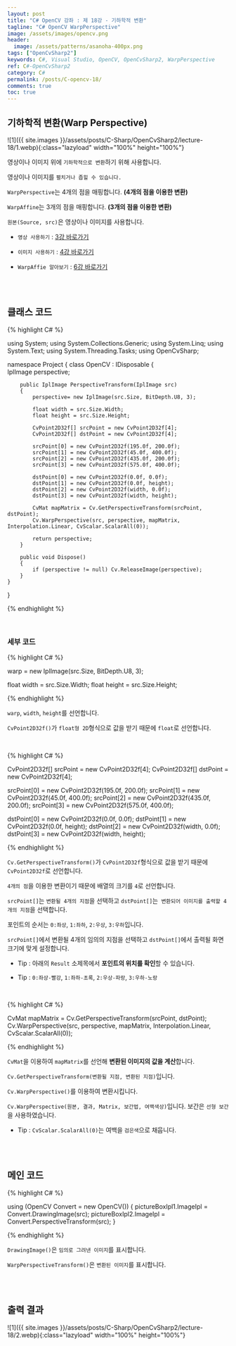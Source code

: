 ```yaml
---
layout: post
title: "C# OpenCV 강좌 : 제 18강 - 기하학적 변환"
tagline: "C# OpenCV WarpPerspective"
image: /assets/images/opencv.png
header:
  image: /assets/patterns/asanoha-400px.png
tags: ["OpenCvSharp2"]
keywords: C#, Visual Studio, OpenCV, OpenCvSharp2, WarpPerspective
ref: C#-OpenCvSharp2
category: C#
permalink: /posts/C-opencv-18/
comments: true
toc: true
---
```


## 기하학적 변환(Warp Perspective)

![1]({{ site.images }}/assets/posts/C-Sharp/OpenCvSharp2/lecture-18/1.webp){:class="lazyload" width="100%" height="100%"}

영상이나 이미지 위에 `기하학적으로 변환`하기 위해 사용합니다.

영상이나 이미지를 `펼치거나 좁힐 수 있습니다.`

`WarpPerspective`는 4개의 점을 매핑합니다. **(4개의 점을 이용한 변환)**

`WarpAffine`는 3개의 점을 매핑합니다. **(3개의 점을 이용한 변환)**

`원본(Source, src)`은 영상이나 이미지를 사용합니다.

- `영상 사용하기` : [3강 바로가기][3강]

- `이미지 사용하기` : [4강 바로가기][4강]

- `WarpAffie 알아보기` : [6강 바로가기][6강]

<br>
<br>

## 클래스 코드

{% highlight C# %}

using System;
using System.Collections.Generic;
using System.Linq;
using System.Text;
using System.Threading.Tasks;
using OpenCvSharp;

namespace Project
{
    class OpenCV : IDisposable
    {  
        IplImage perspective;        
            
        public IplImage PerspectiveTransform(IplImage src)
        {
            perspective= new IplImage(src.Size, BitDepth.U8, 3);
        
            float width = src.Size.Width;
            float height = src.Size.Height;
        
            CvPoint2D32f[] srcPoint = new CvPoint2D32f[4]; 
            CvPoint2D32f[] dstPoint = new CvPoint2D32f[4];
        
            srcPoint[0] = new CvPoint2D32f(195.0f, 200.0f);
            srcPoint[1] = new CvPoint2D32f(45.0f, 400.0f);
            srcPoint[2] = new CvPoint2D32f(435.0f, 200.0f);
            srcPoint[3] = new CvPoint2D32f(575.0f, 400.0f);
        
            dstPoint[0] = new CvPoint2D32f(0.0f, 0.0f);
            dstPoint[1] = new CvPoint2D32f(0.0f, height);
            dstPoint[2] = new CvPoint2D32f(width, 0.0f);
            dstPoint[3] = new CvPoint2D32f(width, height);
        
            CvMat mapMatrix = Cv.GetPerspectiveTransform(srcPoint, dstPoint);
            Cv.WarpPerspective(src, perspective, mapMatrix, Interpolation.Linear, CvScalar.ScalarAll(0));
        
            return perspective;
        }
            
        public void Dispose()
        {
            if (perspective != null) Cv.ReleaseImage(perspective);        
        }
    }
}

{% endhighlight %}

<br>

### 세부 코드

{% highlight C# %}

warp = new IplImage(src.Size, BitDepth.U8, 3);

float width = src.Size.Width;
float height = src.Size.Height;

{% endhighlight %}

`warp`, `width`, `height`를 선언합니다.

`CvPoint2D32f()`가 `float형 2D`형식으로 값을 받기 때문에 `float`로 선언합니다.

<br>

{% highlight C# %}

CvPoint2D32f[] srcPoint = new CvPoint2D32f[4]; 
CvPoint2D32f[] dstPoint = new CvPoint2D32f[4];

srcPoint[0] = new CvPoint2D32f(195.0f, 200.0f);
srcPoint[1] = new CvPoint2D32f(45.0f, 400.0f);
srcPoint[2] = new CvPoint2D32f(435.0f, 200.0f);
srcPoint[3] = new CvPoint2D32f(575.0f, 400.0f);

dstPoint[0] = new CvPoint2D32f(0.0f, 0.0f);
dstPoint[1] = new CvPoint2D32f(0.0f, height);
dstPoint[2] = new CvPoint2D32f(width, 0.0f);
dstPoint[3] = new CvPoint2D32f(width, height);

{% endhighlight %}

`Cv.GetPerspectiveTransform()`가 `CvPoint2D32f`형식으로 값을 받기 때문에 `CvPoint2D32f`로 선언합니다.

`4개의 점`을 이용한 변환이기 때문에 배열의 크기를 `4`로 선언합니다.

`srcPoint[]`는 `변환될 4개의 지점`을 선택하고 `dstPoint[]`는` 변환되어 이미지를 출력할 4개의 지점`을 선택합니다.

포인트의 순서는 `0:좌상`, `1:좌하`, `2:우상`, `3:우하`입니다.

`srcPoint[]`에서 변환될 4개의 임의의 지점을 선택하고 `dstPoint[]`에서 출력될 화면 크기에 맞게 설정합니다.

- Tip : 아래의 `Result` 소제목에서 **포인트의 위치를 확인**할 수 있습니다.

- Tip : `0:좌상-빨강`, `1:좌하-초록`, `2:우상-파랑`, `3:우하-노랑`

<br>

{% highlight C# %}

CvMat mapMatrix = Cv.GetPerspectiveTransform(srcPoint, dstPoint);
Cv.WarpPerspective(src, perspective, mapMatrix, Interpolation.Linear, CvScalar.ScalarAll(0));

{% endhighlight %}

`CvMat`을 이용하여 `mapMatrix`를 선언해 **변환된 이미지의 값을 계산**합니다.

`Cv.GetPerspectiveTransform(변환될 지점, 변환된 지점)`입니다. 

`Cv.WarpPerspective()`를 이용하여 변환시킵니다.

`Cv.WarpPerspective(원본, 결과, Matrix, 보간법, 여백색상)`입니다. 보간은 `선형 보간`을 사용하였습니다.

- Tip : `CvScalar.ScalarAll(0)`는 여백을 `검은색`으로 채웁니다.

<br>
<br>

## 메인 코드

{% highlight C# %}

using (OpenCV Convert = new OpenCV())
{
    pictureBoxIpl1.ImageIpl = Convert.DrawingImage(src);
    pictureBoxIpl2.ImageIpl = Convert.PerspectiveTransform(src);
}

{% endhighlight %}

`DrawingImage()`은 `임의로 그려낸 이미지`를 표시합니다.

`WarpPerspectiveTransform()`은 `변환된 이미지`를 표시합니다.

<br>
<br>

## 출력 결과

![1]({{ site.images }}/assets/posts/C-Sharp/OpenCvSharp2/lecture-18/2.webp){:class="lazyload" width="100%" height="100%"}

[3강]: https://076923.github.io/posts/C-opencv-3/
[4강]: https://076923.github.io/posts/C-opencv-4/
[6강]: https://076923.github.io/posts/C-opencv-6/
